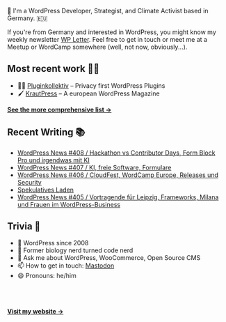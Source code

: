 👋 I'm a WordPress Developer, Strategist, and Climate Activist based in Germany. 🇪🇺

If you're from Germany and interested in WordPress, you might know my weekly newsletter [WP Letter](https://wpletter.de/). Feel free to get in touch or meet me at a Meetup or WordCamp somewhere (well, not now, obviously...).


## Most recent work 👷‍♂️

- 👨‍💻 [Pluginkollektiv](https://github.com/pluginkollektiv) – Privacy first WordPress Plugins
- 🖌️ [KrautPress](https://kraut.press) – A european WordPress Magazine

**[See the more comprehensive list &rarr;](https://simonkraft.com/what-i-do)**


## Recent Writing 📚

<!-- BLOG-POST-LIST:START -->
- [WordPress News #408 / Hackathon vs Contributor Days, Form Block Pro und irgendwas mit KI](https://feed.kraut.press/link/14399/16995396/408)
- [WordPress News #407 / KI, freie Software, Formulare](https://feed.kraut.press/link/14399/16990309/407)
- [WordPress News #406 / CloudFest, WordCamp Europe, Releases und Security](https://feed.kraut.press/link/14399/16984794/406)
- [Spekulatives Laden](https://www.wppodcast.de/podcast/spekulatives-laden/)
- [WordPress News #405 / Vortragende für Leipzig, Frameworks, Milana und Frauen im WordPress-Business](https://feed.kraut.press/link/14399/16980212/405)
<!-- BLOG-POST-LIST:END -->


## Trivia 🤪

- 👴 WordPress since 2008
- 🌱 Former biology nerd turned code nerd
- 💬 Ask me about WordPress, WooCommerce, Open Source CMS
- 📫 How to get in touch: [Mastodon](https://dewp.space/@simon)
- 😄 Pronouns: he/him

<br/><br/><br/>
**[Visit my website &rarr;](https://simonkraft.com/hi)**